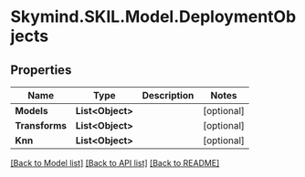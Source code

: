 # Skymind.SKIL.Model.DeploymentObjects
## Properties

Name | Type | Description | Notes
------------ | ------------- | ------------- | -------------
**Models** | **List&lt;Object&gt;** |  | [optional] 
**Transforms** | **List&lt;Object&gt;** |  | [optional] 
**Knn** | **List&lt;Object&gt;** |  | [optional] 

[[Back to Model list]](../README.md#documentation-for-models) [[Back to API list]](../README.md#documentation-for-api-endpoints) [[Back to README]](../README.md)

